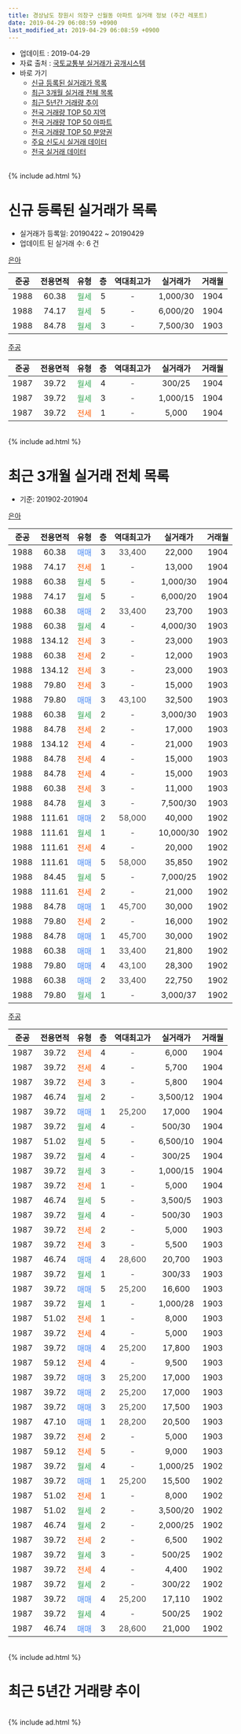 ```yaml
---
title: 경상남도 창원시 의창구 신월동 아파트 실거래 정보 (주간 레포트)
date: 2019-04-29 06:08:59 +0900
last_modified_at: 2019-04-29 06:08:59 +0900
---
```


* 업데이트 : 2019-04-29
* 자료 출처 : [국토교통부 실거래가 공개시스템](http://rt.molit.go.kr)
* 바로 가기
    * [신규 등록된 실거래가 목록](#신규-등록된-실거래가-목록)
    * [최근 3개월 실거래 전체 목록](#최근-3개월-실거래-전체-목록)
    * [최근 5년간 거래량 추이](#최근-5년간-거래량-추이)
    * [전국 거래량 TOP 50 지역](https://inasie.github.io/apt-trade-info/최근-3개월-전국에서-가장-거래가-많이-발생한-지역)
    * [전국 거래량 TOP 50 아파트](https://inasie.github.io/apt-trade-info/최근-3개월-전국에서-가장-거래가-많이-발생한-아파트)
    * [전국 거래량 TOP 50 분양권](https://inasie.github.io/apt-trade-info/최근-3개월-전국에서-가장-거래가-많이-발생한-분양권)
    * [주요 신도시 실거래 데이터](https://inasie.github.io/apt-trade-info/주요-신도시)
    * [전국 실거래 데이터](https://inasie.github.io/apt-trade-info/전국)
<br>
{% include ad.html %}
<br>

# 신규 등록된 실거래가 목록
* 실거래가 등록일: 20190422 ~ 20190429
* 업데이트 된 실거래 수: 6 건


[은아](https://search.naver.com/search.naver?query=%EA%B2%BD%EC%83%81%EB%82%A8%EB%8F%84+%EC%B0%BD%EC%9B%90%EC%8B%9C+%EC%9D%98%EC%B0%BD%EA%B5%AC+%EC%8B%A0%EC%9B%94%EB%8F%99+%EC%9D%80%EC%95%84)

|준공|전용면적|유형|층|역대최고가|실거래가|거래월|
|:---:|:---:|:---:|:---:|:---:|:---:|:---:|
|1988|60.38|<span style="color:#34a853">월세</span>|5|<span style="color:#444444">-</span>|1,000/30|1904|
|1988|74.17|<span style="color:#34a853">월세</span>|5|<span style="color:#444444">-</span>|6,000/20|1904|
|1988|84.78|<span style="color:#34a853">월세</span>|3|<span style="color:#444444">-</span>|7,500/30|1903|

[주공](https://search.naver.com/search.naver?query=%EA%B2%BD%EC%83%81%EB%82%A8%EB%8F%84+%EC%B0%BD%EC%9B%90%EC%8B%9C+%EC%9D%98%EC%B0%BD%EA%B5%AC+%EC%8B%A0%EC%9B%94%EB%8F%99+%EC%A3%BC%EA%B3%B5)

|준공|전용면적|유형|층|역대최고가|실거래가|거래월|
|:---:|:---:|:---:|:---:|:---:|:---:|:---:|
|1987|39.72|<span style="color:#34a853">월세</span>|4|<span style="color:#444444">-</span>|300/25|1904|
|1987|39.72|<span style="color:#34a853">월세</span>|3|<span style="color:#444444">-</span>|1,000/15|1904|
|1987|39.72|<span style="color:#ff5a00">전세</span>|1|<span style="color:#444444">-</span>|5,000|1904|


<br>
{% include ad.html %}
<br>

# 최근 3개월 실거래 전체 목록
* 기준: 201902-201904


[은아](https://search.naver.com/search.naver?query=%EA%B2%BD%EC%83%81%EB%82%A8%EB%8F%84+%EC%B0%BD%EC%9B%90%EC%8B%9C+%EC%9D%98%EC%B0%BD%EA%B5%AC+%EC%8B%A0%EC%9B%94%EB%8F%99+%EC%9D%80%EC%95%84)

|준공|전용면적|유형|층|역대최고가|실거래가|거래월|
|:---:|:---:|:---:|:---:|:---:|:---:|:---:|
|1988|60.38|<span style="color:#4285f3">매매</span>|3|<span style="color:#444444">33,400</span>|22,000|1904|
|1988|74.17|<span style="color:#ff5a00">전세</span>|1|<span style="color:#444444">-</span>|13,000|1904|
|1988|60.38|<span style="color:#34a853">월세</span>|5|<span style="color:#444444">-</span>|1,000/30|1904|
|1988|74.17|<span style="color:#34a853">월세</span>|5|<span style="color:#444444">-</span>|6,000/20|1904|
|1988|60.38|<span style="color:#4285f3">매매</span>|2|<span style="color:#444444">33,400</span>|23,700|1903|
|1988|60.38|<span style="color:#34a853">월세</span>|4|<span style="color:#444444">-</span>|4,000/30|1903|
|1988|134.12|<span style="color:#ff5a00">전세</span>|3|<span style="color:#444444">-</span>|23,000|1903|
|1988|60.38|<span style="color:#ff5a00">전세</span>|2|<span style="color:#444444">-</span>|12,000|1903|
|1988|134.12|<span style="color:#ff5a00">전세</span>|3|<span style="color:#444444">-</span>|23,000|1903|
|1988|79.80|<span style="color:#ff5a00">전세</span>|3|<span style="color:#444444">-</span>|15,000|1903|
|1988|79.80|<span style="color:#4285f3">매매</span>|3|<span style="color:#444444">43,100</span>|32,500|1903|
|1988|60.38|<span style="color:#34a853">월세</span>|2|<span style="color:#444444">-</span>|3,000/30|1903|
|1988|84.78|<span style="color:#ff5a00">전세</span>|2|<span style="color:#444444">-</span>|17,000|1903|
|1988|134.12|<span style="color:#ff5a00">전세</span>|4|<span style="color:#444444">-</span>|21,000|1903|
|1988|84.78|<span style="color:#ff5a00">전세</span>|4|<span style="color:#444444">-</span>|15,000|1903|
|1988|84.78|<span style="color:#ff5a00">전세</span>|4|<span style="color:#444444">-</span>|15,000|1903|
|1988|60.38|<span style="color:#ff5a00">전세</span>|3|<span style="color:#444444">-</span>|11,000|1903|
|1988|84.78|<span style="color:#34a853">월세</span>|3|<span style="color:#444444">-</span>|7,500/30|1903|
|1988|111.61|<span style="color:#4285f3">매매</span>|2|<span style="color:#444444">58,000</span>|40,000|1902|
|1988|111.61|<span style="color:#34a853">월세</span>|1|<span style="color:#444444">-</span>|10,000/30|1902|
|1988|111.61|<span style="color:#ff5a00">전세</span>|4|<span style="color:#444444">-</span>|20,000|1902|
|1988|111.61|<span style="color:#4285f3">매매</span>|5|<span style="color:#444444">58,000</span>|35,850|1902|
|1988|84.45|<span style="color:#34a853">월세</span>|5|<span style="color:#444444">-</span>|7,000/25|1902|
|1988|111.61|<span style="color:#ff5a00">전세</span>|2|<span style="color:#444444">-</span>|21,000|1902|
|1988|84.78|<span style="color:#4285f3">매매</span>|1|<span style="color:#444444">45,700</span>|30,000|1902|
|1988|79.80|<span style="color:#ff5a00">전세</span>|2|<span style="color:#444444">-</span>|16,000|1902|
|1988|84.78|<span style="color:#4285f3">매매</span>|1|<span style="color:#444444">45,700</span>|30,000|1902|
|1988|60.38|<span style="color:#4285f3">매매</span>|1|<span style="color:#444444">33,400</span>|21,800|1902|
|1988|79.80|<span style="color:#4285f3">매매</span>|4|<span style="color:#444444">43,100</span>|28,300|1902|
|1988|60.38|<span style="color:#4285f3">매매</span>|2|<span style="color:#444444">33,400</span>|22,750|1902|
|1988|79.80|<span style="color:#34a853">월세</span>|1|<span style="color:#444444">-</span>|3,000/37|1902|

[주공](https://search.naver.com/search.naver?query=%EA%B2%BD%EC%83%81%EB%82%A8%EB%8F%84+%EC%B0%BD%EC%9B%90%EC%8B%9C+%EC%9D%98%EC%B0%BD%EA%B5%AC+%EC%8B%A0%EC%9B%94%EB%8F%99+%EC%A3%BC%EA%B3%B5)

|준공|전용면적|유형|층|역대최고가|실거래가|거래월|
|:---:|:---:|:---:|:---:|:---:|:---:|:---:|
|1987|39.72|<span style="color:#ff5a00">전세</span>|4|<span style="color:#444444">-</span>|6,000|1904|
|1987|39.72|<span style="color:#ff5a00">전세</span>|4|<span style="color:#444444">-</span>|5,700|1904|
|1987|39.72|<span style="color:#ff5a00">전세</span>|3|<span style="color:#444444">-</span>|5,800|1904|
|1987|46.74|<span style="color:#34a853">월세</span>|2|<span style="color:#444444">-</span>|3,500/12|1904|
|1987|39.72|<span style="color:#4285f3">매매</span>|1|<span style="color:#444444">25,200</span>|17,000|1904|
|1987|39.72|<span style="color:#34a853">월세</span>|4|<span style="color:#444444">-</span>|500/30|1904|
|1987|51.02|<span style="color:#34a853">월세</span>|5|<span style="color:#444444">-</span>|6,500/10|1904|
|1987|39.72|<span style="color:#34a853">월세</span>|4|<span style="color:#444444">-</span>|300/25|1904|
|1987|39.72|<span style="color:#34a853">월세</span>|3|<span style="color:#444444">-</span>|1,000/15|1904|
|1987|39.72|<span style="color:#ff5a00">전세</span>|1|<span style="color:#444444">-</span>|5,000|1904|
|1987|46.74|<span style="color:#34a853">월세</span>|5|<span style="color:#444444">-</span>|3,500/5|1903|
|1987|39.72|<span style="color:#34a853">월세</span>|4|<span style="color:#444444">-</span>|500/30|1903|
|1987|39.72|<span style="color:#ff5a00">전세</span>|2|<span style="color:#444444">-</span>|5,000|1903|
|1987|39.72|<span style="color:#ff5a00">전세</span>|3|<span style="color:#444444">-</span>|5,500|1903|
|1987|46.74|<span style="color:#4285f3">매매</span>|4|<span style="color:#444444">28,600</span>|20,700|1903|
|1987|39.72|<span style="color:#34a853">월세</span>|1|<span style="color:#444444">-</span>|300/33|1903|
|1987|39.72|<span style="color:#4285f3">매매</span>|5|<span style="color:#444444">25,200</span>|16,600|1903|
|1987|39.72|<span style="color:#34a853">월세</span>|1|<span style="color:#444444">-</span>|1,000/28|1903|
|1987|51.02|<span style="color:#ff5a00">전세</span>|1|<span style="color:#444444">-</span>|8,000|1903|
|1987|39.72|<span style="color:#ff5a00">전세</span>|4|<span style="color:#444444">-</span>|5,000|1903|
|1987|39.72|<span style="color:#4285f3">매매</span>|4|<span style="color:#444444">25,200</span>|17,800|1903|
|1987|59.12|<span style="color:#ff5a00">전세</span>|4|<span style="color:#444444">-</span>|9,500|1903|
|1987|39.72|<span style="color:#4285f3">매매</span>|3|<span style="color:#444444">25,200</span>|17,000|1903|
|1987|39.72|<span style="color:#4285f3">매매</span>|2|<span style="color:#444444">25,200</span>|17,000|1903|
|1987|39.72|<span style="color:#4285f3">매매</span>|3|<span style="color:#444444">25,200</span>|17,500|1903|
|1987|47.10|<span style="color:#4285f3">매매</span>|1|<span style="color:#444444">28,200</span>|20,500|1903|
|1987|39.72|<span style="color:#ff5a00">전세</span>|2|<span style="color:#444444">-</span>|5,000|1903|
|1987|59.12|<span style="color:#ff5a00">전세</span>|5|<span style="color:#444444">-</span>|9,000|1903|
|1987|39.72|<span style="color:#34a853">월세</span>|4|<span style="color:#444444">-</span>|1,000/25|1902|
|1987|39.72|<span style="color:#4285f3">매매</span>|1|<span style="color:#444444">25,200</span>|15,500|1902|
|1987|51.02|<span style="color:#ff5a00">전세</span>|1|<span style="color:#444444">-</span>|8,000|1902|
|1987|51.02|<span style="color:#34a853">월세</span>|2|<span style="color:#444444">-</span>|3,500/20|1902|
|1987|46.74|<span style="color:#34a853">월세</span>|2|<span style="color:#444444">-</span>|2,000/25|1902|
|1987|39.72|<span style="color:#ff5a00">전세</span>|2|<span style="color:#444444">-</span>|6,500|1902|
|1987|39.72|<span style="color:#34a853">월세</span>|3|<span style="color:#444444">-</span>|500/25|1902|
|1987|39.72|<span style="color:#ff5a00">전세</span>|4|<span style="color:#444444">-</span>|4,400|1902|
|1987|39.72|<span style="color:#34a853">월세</span>|2|<span style="color:#444444">-</span>|300/22|1902|
|1987|39.72|<span style="color:#4285f3">매매</span>|4|<span style="color:#444444">25,200</span>|17,110|1902|
|1987|39.72|<span style="color:#34a853">월세</span>|4|<span style="color:#444444">-</span>|500/25|1902|
|1987|46.74|<span style="color:#4285f3">매매</span>|3|<span style="color:#444444">28,600</span>|21,000|1902|


<br>
{% include ad.html %}
<br>

# 최근 5년간 거래량 추이


<div style="width:100%;">
    <canvas id="deal_progress" height="200"></canvas>
</div>

<script>
new Chart(document.getElementById("deal_progress"), {
    type: 'line',
    data: {
        labels: ['201404','201405','201406','201407','201408','201409','201410','201411','201412','201501','201502','201503','201504','201505','201506','201507','201508','201509','201510','201511','201512','201601','201602','201603','201604','201605','201606','201607','201608','201609','201610','201611','201612','201701','201702','201703','201704','201705','201706','201707','201708','201709','201710','201711','201712','201801','201802','201803','201804','201805','201806','201807','201808','201809','201810','201811','201812','201901','201902','201903','201904'],
        datasets: [{
            label: '매매',
            pointRadius: 1,
            data: [17, 18, 19, 22, 10, 20, 14, 13, 5, 25, 13, 24, 14, 10, 21, 14, 6, 11, 16, 11, 4, 5, 5, 9, 8, 5, 13, 13, 10, 13, 14, 11, 5, 3, 7, 13, 7, 6, 16, 8, 10, 14, 9, 9, 8, 14, 7, 21, 12, 6, 5, 5, 11, 12, 14, 11, 11, 8, 10, 9, 2],
            borderColor: "rgba(255, 201, 14, 1)",
            backgroundColor: "rgba(255, 201, 14, 0.5)",
            fill: false,
            lineTension: 0
        },{
            label: '전월세',
            pointRadius: 1,
            data: [20, 19, 26, 23, 22, 31, 32, 28, 25, 36, 39, 34, 30, 22, 20, 22, 21, 19, 27, 27, 23, 32, 25, 18, 21, 20, 19, 12, 19, 15, 27, 36, 15, 20, 35, 22, 26, 21, 18, 20, 19, 23, 23, 19, 29, 37, 27, 26, 28, 27, 30, 18, 19, 17, 26, 34, 20, 20, 15, 23, 12],
            borderColor: "rgba(0, 141, 185, 1)",
            backgroundColor: "rgba(0, 141, 185, 0.5)",
            fill: false,
            lineTension: 0
        }
        ]
    },
    options: {
        responsive: true,
        title: {
            display: false
        },
        tooltips: {
            mode: 'index',
            intersect: false
        },
        hover: {
            mode: 'nearest',
            intersect: true
        },
        scales: {
            xAxes: [{
                display: true,
                scaleLabel: {
                    display: true,
                    labelString: '년/월'
                }
            }],
            yAxes: [{
                display: true,
                ticks: {
                    suggestedMin: 0,
                },
                scaleLabel: {
                    display: true,
                    labelString: '실거래 수'
                }
            }]
        }
    }
});

</script>


<br>
{% include ad.html %}
<br>

